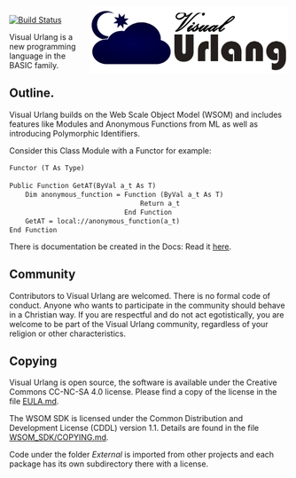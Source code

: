 <img src="Docs/urlang.png" height="120" align="right">

[![Build Status][1]][2]

[1]: https://img.shields.io/appveyor/ci/DangerRust/visual-urlang.svg
[2]: https://ci.appveyor.com/project/DangerRust/visual-urlang

Visual Urlang is a new programming language in the BASIC family.

## Outline.

Visual Urlang builds on the Web Scale Object Model (WSOM) and includes features
like Modules and Anonymous Functions from ML as well as introducing
Polymorphic Identifiers.

Consider this Class Module with a Functor for example:

```vb6
Functor (T As Type)

Public Function GetAT(ByVal a_t As T)
    Dim anonymous_function = Function (ByVal a_t As T)
                                 Return a_t
                             End Function
    GetAT = local://anonymous_function(a_t)
End Function
```

There is documentation be created in the Docs: Read it [here](Docs/README.md).

## Community
Contributors to Visual Urlang are welcomed. There is no formal code of conduct.
Anyone who wants to participate in the community should behave in a Christian
way. If you are respectful and do not act egotistically, you are welcome to be
part of the Visual Urlang community, regardless of your religion or other
characteristics.

## Copying
Visual Urlang is open source, the software is available under the Creative Commons
CC-NC-SA 4.0 license. Please find a copy of the license in the file [EULA.md](EULA.md).

The WSOM SDK is licensed under the Common Distribution and Development License
(CDDL) version 1.1. Details are found in the file [WSOM_SDK/COPYING.md](WSOM_SDK/COPYING.md).

Code under the folder *External* is imported from other projects and each package
has its own subdirectory there with a license.